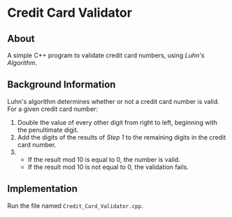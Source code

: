 # Credit Card Validator

## About

A simple C++ program to validate credit card numbers, using _Luhn's Algorithm_.

## Background Information

Luhn's algorithm determines whether or not a credit card number is valid. For a given credit card number:

1. Double the value of every other digit from right to left, beginning with the penultimate digit.
2. Add the digits of the results of _Step 1_ to the remaining digits in the credit card number.
3. - If the result mod 10 is equal to 0, the number is valid. 
   - If the result mod 10 is not equal to 0, the validation fails.

## Implementation

Run the file named `Credit_Card_Validator.cpp`.
